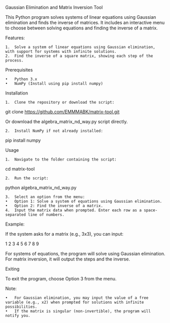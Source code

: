 
Gaussian Elimination and Matrix Inversion Tool

This Python program solves systems of linear equations using Gaussian elimination and finds the inverse of matrices. It includes an interactive menu to choose between solving equations and finding the inverse of a matrix.

Features:

	1.	Solve a system of linear equations using Gaussian elimination, with support for systems with infinite solutions.
	2.	Find the inverse of a square matrix, showing each step of the process.

Prerequisites

	•	Python 3.x
	•	NumPy (Install using pip install numpy)

Installation

	1.	Clone the repository or download the script:

git clone https://github.com/EMMMABK/matrix-tool.git

Or download the algebra_matrix_nd_way.py script directly.

	2.	Install NumPy if not already installed:

pip install numpy



Usage

	1.	Navigate to the folder containing the script:

cd matrix-tool


	2.	Run the script:

python algebra_matrix_nd_way.py


	3.	Select an option from the menu:
	•	Option 1: Solve a system of equations using Gaussian elimination.
	•	Option 2: Find the inverse of a matrix.
	4.	Input the matrix data when prompted. Enter each row as a space-separated line of numbers.

Example:

If the system asks for a matrix (e.g., 3x3), you can input:

1 2 3
4 5 6
7 8 9

For systems of equations, the program will solve using Gaussian elimination. For matrix inversion, it will output the steps and the inverse.

Exiting

To exit the program, choose Option 3 from the menu.

Note:

	•	For Gaussian elimination, you may input the value of a free variable (e.g., x2) when prompted for solutions with infinite possibilities.
	•	If the matrix is singular (non-invertible), the program will notify you.

